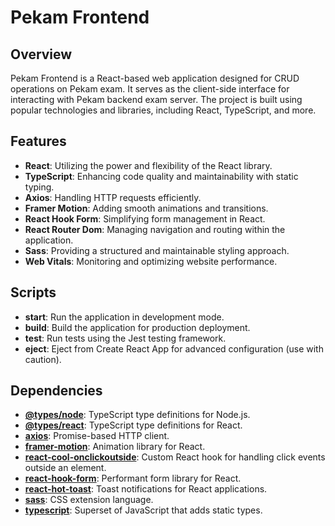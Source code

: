 # Pekam Frontend

## Overview

Pekam Frontend is a React-based web application designed for CRUD operations on Pekam exam. It serves as the client-side interface for interacting with Pekam backend exam server. The project is built using popular technologies and libraries, including React, TypeScript, and more.

## Features

- **React**: Utilizing the power and flexibility of the React library.
- **TypeScript**: Enhancing code quality and maintainability with static typing.
- **Axios**: Handling HTTP requests efficiently.
- **Framer Motion**: Adding smooth animations and transitions.
- **React Hook Form**: Simplifying form management in React.
- **React Router Dom**: Managing navigation and routing within the application.
- **Sass**: Providing a structured and maintainable styling approach.
- **Web Vitals**: Monitoring and optimizing website performance.

## Scripts

- **start**: Run the application in development mode.
- **build**: Build the application for production deployment.
- **test**: Run tests using the Jest testing framework.
- **eject**: Eject from Create React App for advanced configuration (use with caution).

## Dependencies

- **[@types/node](https://github.com/DefinitelyTyped/DefinitelyTyped/tree/master/types/node)**: TypeScript type definitions for Node.js.
- **[@types/react](https://github.com/DefinitelyTyped/DefinitelyTyped/tree/master/types/react)**: TypeScript type definitions for React.
- **[axios](https://github.com/axios/axios)**: Promise-based HTTP client.
- **[framer-motion](https://github.com/framer/motion)**: Animation library for React.
- **[react-cool-onclickoutside](https://github.com/wellyshen/react-cool-onclickoutside)**: Custom React hook for handling click events outside an element.
- **[react-hook-form](https://github.com/react-hook-form/react-hook-form)**: Performant form library for React.
- **[react-hot-toast](https://github.com/timolins/react-hot-toast)**: Toast notifications for React applications.
- **[sass](https://github.com/sass/sass)**: CSS extension language.
- **[typescript](https://github.com/microsoft/TypeScript)**: Superset of JavaScript that adds static types.



